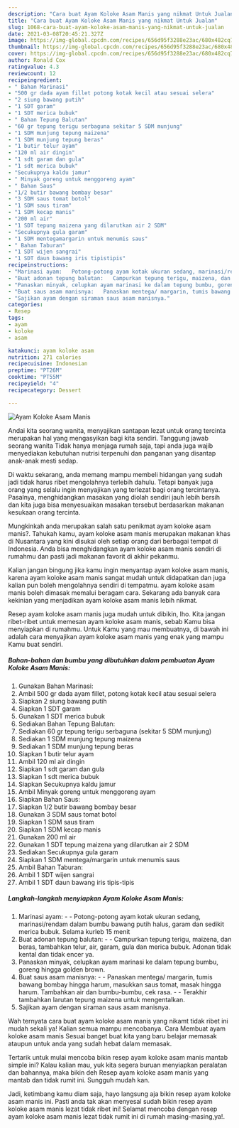 ```yaml
---
description: "Cara buat Ayam Koloke Asam Manis yang nikmat Untuk Jualan"
title: "Cara buat Ayam Koloke Asam Manis yang nikmat Untuk Jualan"
slug: 1068-cara-buat-ayam-koloke-asam-manis-yang-nikmat-untuk-jualan
date: 2021-03-08T20:45:21.327Z
image: https://img-global.cpcdn.com/recipes/656d95f3288e23ac/680x482cq70/ayam-koloke-asam-manis-foto-resep-utama.jpg
thumbnail: https://img-global.cpcdn.com/recipes/656d95f3288e23ac/680x482cq70/ayam-koloke-asam-manis-foto-resep-utama.jpg
cover: https://img-global.cpcdn.com/recipes/656d95f3288e23ac/680x482cq70/ayam-koloke-asam-manis-foto-resep-utama.jpg
author: Ronald Cox
ratingvalue: 4.3
reviewcount: 12
recipeingredient:
- " Bahan Marinasi"
- "500 gr dada ayam fillet potong kotak kecil atau sesuai selera"
- "2 siung bawang putih"
- "1 SDT garam"
- "1 SDT merica bubuk"
- " Bahan Tepung Balutan"
- "60 gr tepung terigu serbaguna sekitar 5 SDM munjung"
- "1 SDM munjung tepung maizena"
- "1 SDM munjung tepung beras"
- "1 butir telur ayam"
- "120 ml air dingin"
- "1 sdt garam dan gula"
- "1 sdt merica bubuk"
- "Secukupnya kaldu jamur"
- " Minyak goreng untuk menggoreng ayam"
- " Bahan Saus"
- "1/2 butir bawang bombay besar"
- "3 SDM saus tomat botol"
- "1 SDM saus tiram"
- "1 SDM kecap manis"
- "200 ml air"
- "1 SDT tepung maizena yang dilarutkan air 2 SDM"
- "Secukupnya gula garam"
- "1 SDM mentegamargarin untuk menumis saus"
- " Bahan Taburan"
- "1 SDT wijen sangrai"
- "1 SDT daun bawang iris tipistipis"
recipeinstructions:
- "Marinasi ayam:   Potong-potong ayam kotak ukuran sedang, marinasi/rendam dalam bumbu bawang putih halus, garam dan sedikit merica bubuk. Selama kurleb 15 menit"
- "Buat adonan tepung balutan:   Campurkan tepung terigu, maizena, dan beras, tambahkan telur, air, garam, gula dan merica bubuk. Adonan tidak kental dan tidak encer ya."
- "Panaskan minyak, celupkan ayam marinasi ke dalam tepung bumbu, goreng hingga golden brown."
- "Buat saus asam manisnya:   Panaskan mentega/ margarin, tumis bawang bombay hingga harum, masukkan saus tomat, masak hingga harum. Tambahkan air dan bumbu-bumbu, cek rasa.  Terakhir tambahkan larutan tepung maizena untuk mengentalkan."
- "Sajikan ayam dengan siraman saus asam manisnya."
categories:
- Resep
tags:
- ayam
- koloke
- asam

katakunci: ayam koloke asam 
nutrition: 271 calories
recipecuisine: Indonesian
preptime: "PT26M"
cooktime: "PT55M"
recipeyield: "4"
recipecategory: Dessert

---
```



![Ayam Koloke Asam Manis](https://img-global.cpcdn.com/recipes/656d95f3288e23ac/680x482cq70/ayam-koloke-asam-manis-foto-resep-utama.jpg)

Andai kita seorang wanita, menyajikan santapan lezat untuk orang tercinta merupakan hal yang mengasyikan bagi kita sendiri. Tanggung jawab seorang  wanita Tidak hanya menjaga rumah saja, tapi anda juga wajib menyediakan kebutuhan nutrisi terpenuhi dan panganan yang disantap anak-anak mesti sedap.

Di waktu  sekarang, anda memang mampu membeli hidangan yang sudah jadi tidak harus ribet mengolahnya terlebih dahulu. Tetapi banyak juga orang yang selalu ingin menyajikan yang terlezat bagi orang tercintanya. Pasalnya, menghidangkan masakan yang diolah sendiri jauh lebih bersih dan kita juga bisa menyesuaikan masakan tersebut berdasarkan makanan kesukaan orang tercinta. 



Mungkinkah anda merupakan salah satu penikmat ayam koloke asam manis?. Tahukah kamu, ayam koloke asam manis merupakan makanan khas di Nusantara yang kini disukai oleh setiap orang dari berbagai tempat di Indonesia. Anda bisa menghidangkan ayam koloke asam manis sendiri di rumahmu dan pasti jadi makanan favorit di akhir pekanmu.

Kalian jangan bingung jika kamu ingin menyantap ayam koloke asam manis, karena ayam koloke asam manis sangat mudah untuk didapatkan dan juga kalian pun boleh mengolahnya sendiri di tempatmu. ayam koloke asam manis boleh dimasak memalui beragam cara. Sekarang ada banyak cara kekinian yang menjadikan ayam koloke asam manis lebih nikmat.

Resep ayam koloke asam manis juga mudah untuk dibikin, lho. Kita jangan ribet-ribet untuk memesan ayam koloke asam manis, sebab Kamu bisa menyiapkan di rumahmu. Untuk Kamu yang mau membuatnya, di bawah ini adalah cara menyajikan ayam koloke asam manis yang enak yang mampu Kamu buat sendiri.

<!--inarticleads1-->

##### Bahan-bahan dan bumbu yang dibutuhkan dalam pembuatan Ayam Koloke Asam Manis:

1. Gunakan  Bahan Marinasi:
1. Ambil 500 gr dada ayam fillet, potong kotak kecil atau sesuai selera
1. Siapkan 2 siung bawang putih
1. Siapkan 1 SDT garam
1. Gunakan 1 SDT merica bubuk
1. Sediakan  Bahan Tepung Balutan:
1. Sediakan 60 gr tepung terigu serbaguna (sekitar 5 SDM munjung)
1. Sediakan 1 SDM munjung tepung maizena
1. Sediakan 1 SDM munjung tepung beras
1. Siapkan 1 butir telur ayam
1. Ambil 120 ml air dingin
1. Siapkan 1 sdt garam dan gula
1. Siapkan 1 sdt merica bubuk
1. Siapkan Secukupnya kaldu jamur
1. Ambil  Minyak goreng untuk menggoreng ayam
1. Siapkan  Bahan Saus:
1. Siapkan 1/2 butir bawang bombay besar
1. Gunakan 3 SDM saus tomat botol
1. Siapkan 1 SDM saus tiram
1. Siapkan 1 SDM kecap manis
1. Gunakan 200 ml air
1. Gunakan 1 SDT tepung maizena yang dilarutkan air 2 SDM
1. Sediakan Secukupnya gula garam
1. Siapkan 1 SDM mentega/margarin untuk menumis saus
1. Ambil  Bahan Taburan:
1. Ambil 1 SDT wijen sangrai
1. Ambil 1 SDT daun bawang iris tipis-tipis




<!--inarticleads2-->

##### Langkah-langkah menyiapkan Ayam Koloke Asam Manis:

1. Marinasi ayam:  -  - Potong-potong ayam kotak ukuran sedang, marinasi/rendam dalam bumbu bawang putih halus, garam dan sedikit merica bubuk. Selama kurleb 15 menit
1. Buat adonan tepung balutan:  -  - Campurkan tepung terigu, maizena, dan beras, tambahkan telur, air, garam, gula dan merica bubuk. Adonan tidak kental dan tidak encer ya.
1. Panaskan minyak, celupkan ayam marinasi ke dalam tepung bumbu, goreng hingga golden brown.
1. Buat saus asam manisnya:  -  - Panaskan mentega/ margarin, tumis bawang bombay hingga harum, masukkan saus tomat, masak hingga harum. Tambahkan air dan bumbu-bumbu, cek rasa. -  - Terakhir tambahkan larutan tepung maizena untuk mengentalkan.
1. Sajikan ayam dengan siraman saus asam manisnya.




Wah ternyata cara buat ayam koloke asam manis yang nikamt tidak ribet ini mudah sekali ya! Kalian semua mampu mencobanya. Cara Membuat ayam koloke asam manis Sesuai banget buat kita yang baru belajar memasak ataupun untuk anda yang sudah hebat dalam memasak.

Tertarik untuk mulai mencoba bikin resep ayam koloke asam manis mantab simple ini? Kalau kalian mau, yuk kita segera buruan menyiapkan peralatan dan bahannya, maka bikin deh Resep ayam koloke asam manis yang mantab dan tidak rumit ini. Sungguh mudah kan. 

Jadi, ketimbang kamu diam saja, hayo langsung aja bikin resep ayam koloke asam manis ini. Pasti anda tak akan menyesal sudah bikin resep ayam koloke asam manis lezat tidak ribet ini! Selamat mencoba dengan resep ayam koloke asam manis lezat tidak rumit ini di rumah masing-masing,ya!.

